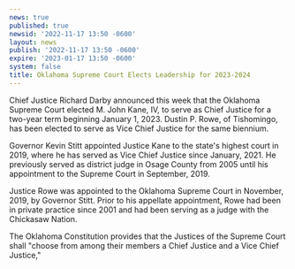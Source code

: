 ```yaml
---
news: true
published: true
newsid: '2022-11-17 13:50 -0600'
layout: news
publish: '2022-11-17 13:50 -0600'
expire: '2023-01-17 13:50 -0600'
system: false
title: Oklahoma Supreme Court Elects Leadership for 2023-2024
---
```

Chief Justice Richard Darby announced this week that the Oklahoma Supreme Court elected M. John Kane, IV, to serve as Chief Justice for a two-year term beginning January 1, 2023. Dustin P. Rowe, of Tishomingo, has been elected to serve as Vice Chief Justice for the same biennium.
 
Governor Kevin Stitt appointed Justice Kane to the state's highest court in 2019, where he has served as Vice Chief Justice since January, 2021. He previously served as district judge in Osage County from 2005 until his appointment to the Supreme Court in September, 2019.
 
Justice Rowe was appointed to the Oklahoma Supreme Court in November, 2019, by Governor Stitt.  Prior to his appellate appointment, Rowe had been in private practice since 2001 and had been serving as a judge with the Chickasaw Nation.
 
The Oklahoma Constitution provides that the Justices of the Supreme Court shall "choose from among their members a Chief Justice and a Vice Chief Justice," 

